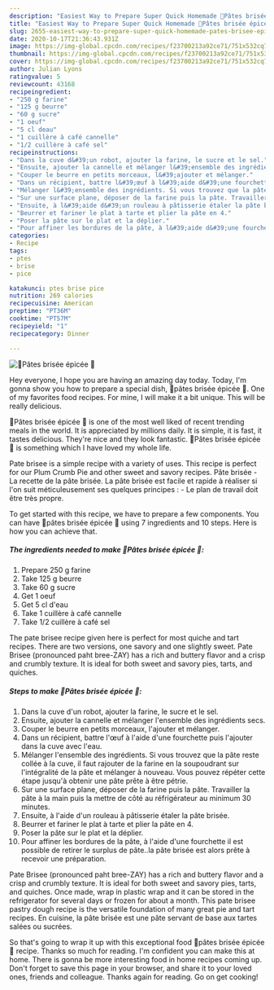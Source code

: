 ```yaml
---
description: "Easiest Way to Prepare Super Quick Homemade 🍴Pâtes brisée épicée 🍴"
title: "Easiest Way to Prepare Super Quick Homemade 🍴Pâtes brisée épicée 🍴"
slug: 2655-easiest-way-to-prepare-super-quick-homemade-pates-brisee-epicee
date: 2020-10-17T21:36:43.931Z
image: https://img-global.cpcdn.com/recipes/f23700213a92ce71/751x532cq70/🍴pates-brisee-epicee-🍴-photo-principale-de-la-recette.jpg
thumbnail: https://img-global.cpcdn.com/recipes/f23700213a92ce71/751x532cq70/🍴pates-brisee-epicee-🍴-photo-principale-de-la-recette.jpg
cover: https://img-global.cpcdn.com/recipes/f23700213a92ce71/751x532cq70/🍴pates-brisee-epicee-🍴-photo-principale-de-la-recette.jpg
author: Julian Lyons
ratingvalue: 5
reviewcount: 43168
recipeingredient:
- "250 g farine"
- "125 g beurre"
- "60 g sucre"
- "1 oeuf"
- "5 cl deau"
- "1 cuillère à café cannelle"
- "1/2 cuillère à café sel"
recipeinstructions:
- "Dans la cuve d&#39;un robot, ajouter la farine, le sucre et le sel."
- "Ensuite, ajouter la cannelle et mélanger l&#39;ensemble des ingrédients secs."
- "Couper le beurre en petits morceaux, l&#39;ajouter et mélanger."
- "Dans un récipient, battre l&#39;œuf à l&#39;aide d&#39;une fourchette puis l&#39;ajouter dans la cuve avec l&#39;eau."
- "Mélanger l&#39;ensemble des ingrédients. Si vous trouvez que la pâte reste collée à la cuve, il faut rajouter de la farine en la soupoudrant sur l&#39;intégralité de la pâte et mélanger à nouveau. Vous pouvez répéter cette étape jusqu&#39;à obtenir une pâte prête à être pétrie."
- "Sur une surface plane, déposer de la farine puis la pâte. Travailler la pâte à la main puis la mettre de côté au réfrigérateur au minimum 30 minutes."
- "Ensuite, à l&#39;aide d&#39;un rouleau à pâtisserie étaler la pâte brisée."
- "Beurrer et fariner le plat à tarte et plier la pâte en 4."
- "Poser la pâte sur le plat et la déplier."
- "Pour affiner les bordures de la pâte, à l&#39;aide d&#39;une fourchette il est possible de retirer le surplus de pâte..la pâte brisée est alors prête à recevoir une préparation."
categories:
- Recipe
tags:
- ptes
- brise
- pice

katakunci: ptes brise pice 
nutrition: 269 calories
recipecuisine: American
preptime: "PT36M"
cooktime: "PT57M"
recipeyield: "1"
recipecategory: Dinner

---
```



![🍴Pâtes brisée épicée 🍴](https://img-global.cpcdn.com/recipes/f23700213a92ce71/751x532cq70/🍴pates-brisee-epicee-🍴-photo-principale-de-la-recette.jpg)

Hey everyone, I hope you are having an amazing day today. Today, I'm gonna show you how to prepare a special dish, 🍴pâtes brisée épicée 🍴. One of my favorites food recipes. For mine, I will make it a bit unique. This will be really delicious.

🍴Pâtes brisée épicée 🍴 is one of the most well liked of recent trending meals in the world. It is appreciated by millions daily. It is simple, it is fast, it tastes delicious. They're nice and they look fantastic. 🍴Pâtes brisée épicée 🍴 is something which I have loved my whole life.

Pate brisee is a simple recipe with a variety of uses. This recipe is perfect for our Plum Crumb Pie and other sweet and savory recipes. Pâte brisée - La recette de la pâte brisée. La pâte brisée est facile et rapide à réaliser si l&#39;on suit méticuleusement ses quelques principes : - Le plan de travail doit être très propre.


To get started with this recipe, we have to prepare a few components. You can have 🍴pâtes brisée épicée 🍴 using 7 ingredients and 10 steps. Here is how you can achieve that.

<!--inarticleads1-->

##### The ingredients needed to make 🍴Pâtes brisée épicée 🍴:

1. Prepare 250 g farine
1. Take 125 g beurre
1. Take 60 g sucre
1. Get 1 oeuf
1. Get 5 cl d&#39;eau
1. Take 1 cuillère à café cannelle
1. Take 1/2 cuillère à café sel


The pate brisee recipe given here is perfect for most quiche and tart recipes. There are two versions, one savory and one slightly sweet. Pate Brisee (pronounced paht bree-ZAY) has a rich and buttery flavor and a crisp and crumbly texture. It is ideal for both sweet and savory pies, tarts, and quiches. 

<!--inarticleads2-->

##### Steps to make 🍴Pâtes brisée épicée 🍴:

1. Dans la cuve d&#39;un robot, ajouter la farine, le sucre et le sel.
1. Ensuite, ajouter la cannelle et mélanger l&#39;ensemble des ingrédients secs.
1. Couper le beurre en petits morceaux, l&#39;ajouter et mélanger.
1. Dans un récipient, battre l&#39;œuf à l&#39;aide d&#39;une fourchette puis l&#39;ajouter dans la cuve avec l&#39;eau.
1. Mélanger l&#39;ensemble des ingrédients. Si vous trouvez que la pâte reste collée à la cuve, il faut rajouter de la farine en la soupoudrant sur l&#39;intégralité de la pâte et mélanger à nouveau. Vous pouvez répéter cette étape jusqu&#39;à obtenir une pâte prête à être pétrie.
1. Sur une surface plane, déposer de la farine puis la pâte. Travailler la pâte à la main puis la mettre de côté au réfrigérateur au minimum 30 minutes.
1. Ensuite, à l&#39;aide d&#39;un rouleau à pâtisserie étaler la pâte brisée.
1. Beurrer et fariner le plat à tarte et plier la pâte en 4.
1. Poser la pâte sur le plat et la déplier.
1. Pour affiner les bordures de la pâte, à l&#39;aide d&#39;une fourchette il est possible de retirer le surplus de pâte..la pâte brisée est alors prête à recevoir une préparation.


Pate Brisee (pronounced paht bree-ZAY) has a rich and buttery flavor and a crisp and crumbly texture. It is ideal for both sweet and savory pies, tarts, and quiches. Once made, wrap in plastic wrap and it can be stored in the refrigerator for several days or frozen for about a month. This pate brisee pastry dough recipe is the versatile foundation of many great pie and tart recipes. En cuisine, la pâte brisée est une pâte servant de base aux tartes salées ou sucrées. 

So that's going to wrap it up with this exceptional food 🍴pâtes brisée épicée 🍴 recipe. Thanks so much for reading. I'm confident you can make this at home. There is gonna be more interesting food in home recipes coming up. Don't forget to save this page in your browser, and share it to your loved ones, friends and colleague. Thanks again for reading. Go on get cooking!
